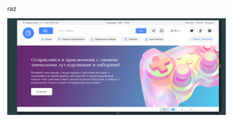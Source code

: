 raz

![декстоп](https://github.com/Ponrez/for-test-photo/blob/main/%D0%B4%D0%B5%D0%BA%D1%81%D1%82%D0%BE%D0%BF.png)

